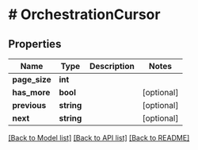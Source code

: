 # # OrchestrationCursor

## Properties

Name | Type | Description | Notes
------------ | ------------- | ------------- | -------------
**page_size** | **int** |  |
**has_more** | **bool** |  | [optional]
**previous** | **string** |  | [optional]
**next** | **string** |  | [optional]

[[Back to Model list]](../../README.md#models) [[Back to API list]](../../README.md#endpoints) [[Back to README]](../../README.md)

